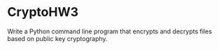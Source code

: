 # CryptoHW3
Write a Python command line program that encrypts and decrypts files based on public key cryptography.
